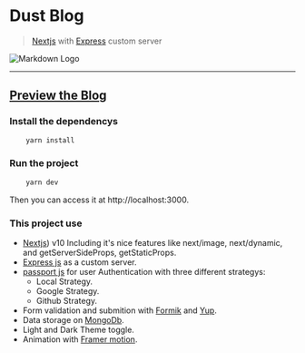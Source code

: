 # Dust Blog

> [Nextjs](https://nextjs.org) with [Express](https://expressjs.com) custom server

![Markdown Logo](https://edust.vercel.app/img/logo/DustLogoBlack.png)

---

## [Preview the Blog](https://dust-blog.herokuapp.com/)

### Install the dependencys

```bash
    yarn install
```

### Run the project

```bash
    yarn dev
```

Then you can access it at http://localhost:3000.

### This project use

-  [Nextjs](https://nextjs.org)) v10 Including it's nice features like next/image, next/dynamic, and getServerSideProps, getStaticProps.
-  [Express js](https://expressjs.com) as a custom server.
-  [passport js](http://www.passportjs.org) for user Authentication with three different strategys:
   -  Local Strategy.
   -  Google Strategy.
   -  Github Strategy.
-  Form validation and submition with [Formik](https://formik.org/) and [Yup](https://www.npmjs.com/package/yup).
-  Data storage on [MongoDb](https://mongodb.com).
-  Light and Dark Theme toggle.
-  Animation with [Framer motion](https://www.framer.com/motion/).
